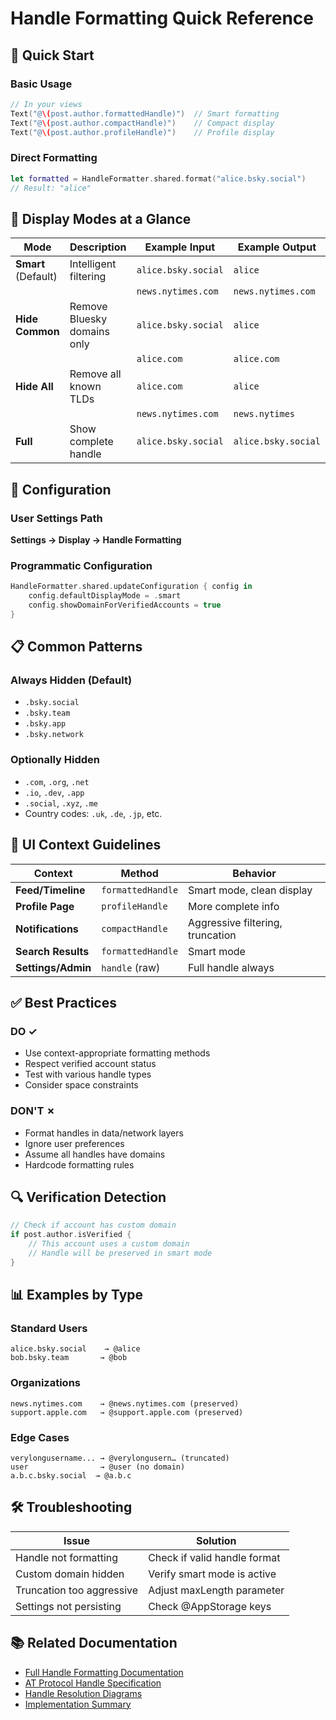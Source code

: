 # Handle Formatting Quick Reference

## 🚀 Quick Start

### Basic Usage
```swift
// In your views
Text("@\(post.author.formattedHandle)")  // Smart formatting
Text("@\(post.author.compactHandle)")    // Compact display
Text("@\(post.author.profileHandle)")    // Profile display
```

### Direct Formatting
```swift
let formatted = HandleFormatter.shared.format("alice.bsky.social")
// Result: "alice"
```

## 🎯 Display Modes at a Glance

| Mode | Description | Example Input | Example Output |
|------|-------------|---------------|----------------|
| **Smart** (Default) | Intelligent filtering | `alice.bsky.social` | `alice` |
| | | `news.nytimes.com` | `news.nytimes.com` |
| **Hide Common** | Remove Bluesky domains only | `alice.bsky.social` | `alice` |
| | | `alice.com` | `alice.com` |
| **Hide All** | Remove all known TLDs | `alice.com` | `alice` |
| | | `news.nytimes.com` | `news.nytimes` |
| **Full** | Show complete handle | `alice.bsky.social` | `alice.bsky.social` |

## 🔧 Configuration

### User Settings Path
**Settings → Display → Handle Formatting**

### Programmatic Configuration
```swift
HandleFormatter.shared.updateConfiguration { config in
    config.defaultDisplayMode = .smart
    config.showDomainForVerifiedAccounts = true
}
```

## 📋 Common Patterns

### Always Hidden (Default)
- `.bsky.social`
- `.bsky.team`
- `.bsky.app`
- `.bsky.network`

### Optionally Hidden
- `.com`, `.org`, `.net`
- `.io`, `.dev`, `.app`
- `.social`, `.xyz`, `.me`
- Country codes: `.uk`, `.de`, `.jp`, etc.

## 🎨 UI Context Guidelines

| Context | Method | Behavior |
|---------|--------|----------|
| **Feed/Timeline** | `formattedHandle` | Smart mode, clean display |
| **Profile Page** | `profileHandle` | More complete info |
| **Notifications** | `compactHandle` | Aggressive filtering, truncation |
| **Search Results** | `formattedHandle` | Smart mode |
| **Settings/Admin** | `handle` (raw) | Full handle always |

## ✅ Best Practices

### DO ✓
- Use context-appropriate formatting methods
- Respect verified account status
- Test with various handle types
- Consider space constraints

### DON'T ✗
- Format handles in data/network layers
- Ignore user preferences
- Assume all handles have domains
- Hardcode formatting rules

## 🔍 Verification Detection

```swift
// Check if account has custom domain
if post.author.isVerified {
    // This account uses a custom domain
    // Handle will be preserved in smart mode
}
```

## 📊 Examples by Type

### Standard Users
```
alice.bsky.social    → @alice
bob.bsky.team       → @bob
```

### Organizations
```
news.nytimes.com    → @news.nytimes.com (preserved)
support.apple.com   → @support.apple.com (preserved)
```

### Edge Cases
```
verylongusername... → @verylongusern… (truncated)
user                → @user (no domain)
a.b.c.bsky.social  → @a.b.c
```

## 🛠 Troubleshooting

| Issue | Solution |
|-------|----------|
| Handle not formatting | Check if valid handle format |
| Custom domain hidden | Verify smart mode is active |
| Truncation too aggressive | Adjust maxLength parameter |
| Settings not persisting | Check @AppStorage keys |

## 📚 Related Documentation

- [Full Handle Formatting Documentation](./HandleFormatting.md)
- [AT Protocol Handle Specification](./BlueSkyHandleFormatting_NotionDoc.md)
- [Handle Resolution Diagrams](./HandleResolutionDiagram.md)
- [Implementation Summary](./HandleFormattingSummary.md) 